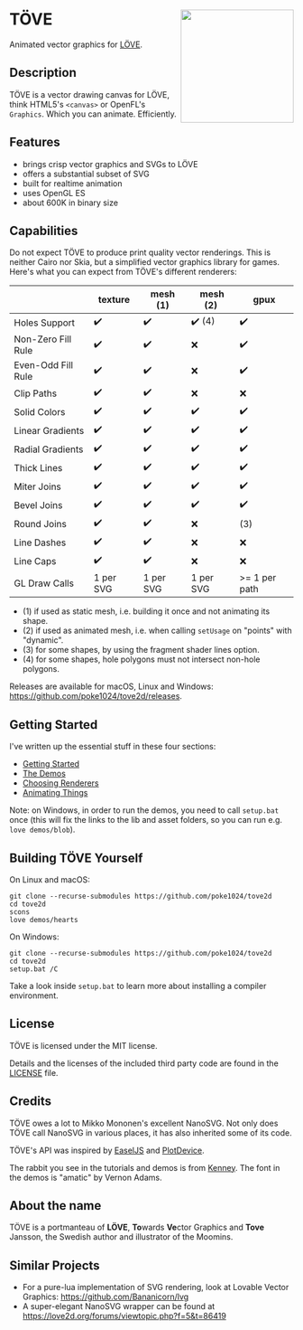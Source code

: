 # TÖVE <img align="right" src="https://github.com/poke1024/tove2d/blob/master/docs/images/tovelogo.png" height="200">
Animated vector graphics for [LÖVE](https://love2d.org/).

## Description
TÖVE is a vector drawing canvas for LÖVE, think HTML5's `<canvas>` or  OpenFL's `Graphics`. Which you can animate. Efficiently.

## Features
* brings crisp vector graphics and SVGs to LÖVE
* offers a substantial subset of SVG
* built for realtime animation
* uses OpenGL ES 
* about 600K in binary size

## Capabilities
Do not expect TÖVE to produce print quality vector renderings. This is neither Cairo nor Skia, but a simplified vector graphics library for games. Here's what you can expect from TÖVE's different renderers:

|                     | texture            | mesh (1)           | mesh (2)               | gpux                    |
|---------------------|--------------------|--------------------|------------------------|-------------------------|
| Holes Support       | :heavy_check_mark: | :heavy_check_mark: | :heavy_check_mark: (4) | :heavy_check_mark:      |
| Non-Zero Fill Rule  | :heavy_check_mark: | :heavy_check_mark: | :x:				     | :heavy_check_mark:      |
| Even-Odd Fill Rule  | :heavy_check_mark: | :heavy_check_mark: | :x:    				 | :heavy_check_mark:      |
| Clip Paths          | :heavy_check_mark: | :heavy_check_mark: | :x:                    | :x:                     |
| Solid Colors        | :heavy_check_mark: | :heavy_check_mark: | :heavy_check_mark:     | :heavy_check_mark:      |
| Linear Gradients    | :heavy_check_mark: | :heavy_check_mark: | :heavy_check_mark:     | :heavy_check_mark:      |
| Radial Gradients    | :heavy_check_mark: | :heavy_check_mark: | :heavy_check_mark:     | :heavy_check_mark:      |
| Thick Lines         | :heavy_check_mark: | :heavy_check_mark: | :heavy_check_mark:     | :heavy_check_mark:      |
| Miter Joins         | :heavy_check_mark: | :heavy_check_mark: | :heavy_check_mark:     | :heavy_check_mark:      |
| Bevel Joins         | :heavy_check_mark: | :heavy_check_mark: | :heavy_check_mark:     | :heavy_check_mark:      |
| Round Joins         | :heavy_check_mark: | :heavy_check_mark: | :x:                    | (3)  				   |
| Line Dashes         | :heavy_check_mark: | :heavy_check_mark: | :x:                    | :x:                     |
| Line Caps           | :heavy_check_mark: | :heavy_check_mark: | :x:                    | :x:                     |
| GL Draw Calls       | 1 per SVG          | 1 per SVG          | 1 per SVG              | >= 1 per path           |

* (1) if used as static mesh, i.e. building it once and not animating its shape.
* (2) if used as animated mesh, i.e. when calling `setUsage` on "points" with "dynamic".
* (3) for some shapes, by using the fragment shader lines option.
* (4) for some shapes, hole polygons must not intersect non-hole polygons.

Releases are available for macOS, Linux and Windows: https://github.com/poke1024/tove2d/releases.

## Getting Started
I've written up the essential stuff in these four sections:

* [Getting Started](docs/Getting_Started.md)
* [The Demos](docs/Demos.md)
* [Choosing Renderers](docs/Renderers.md)
* [Animating Things](docs/Animation.md)

Note: on Windows, in order to run the demos, you need to call `setup.bat` once (this
will fix the links to the lib and asset folders, so you can run e.g. `love demos/blob`).

## Building TÖVE Yourself

On Linux and macOS:

```
git clone --recurse-submodules https://github.com/poke1024/tove2d
cd tove2d
scons
love demos/hearts
```

On Windows:

```
git clone --recurse-submodules https://github.com/poke1024/tove2d
cd tove2d
setup.bat /C
```

Take a look inside `setup.bat` to learn more about installing a compiler environment.

## License
TÖVE is licensed under the MIT license.

Details and the licenses of the included third party code are found in the [LICENSE](https://github.com/poke1024/tove2d/blob/master/LICENSE) file.

## Credits
TÖVE owes a lot to Mikko Mononen's excellent NanoSVG. Not only does TÖVE call NanoSVG in various places, it has also inherited some of its code.

TÖVE's API was inspired by [EaselJS](https://www.createjs.com/easeljs) and [PlotDevice](https://plotdevice.io/PlotDevice).

The rabbit you see in the tutorials and demos is from [Kenney](https://kenney.nl/). The font in the demos is "amatic" by Vernon Adams.

## About the name
TÖVE is a portmanteau of **LÖVE**, **To**wards **Ve**ctor Graphics and **Tove** Jansson, the Swedish author and illustrator of the Moomins.

## Similar Projects
* For a pure-lua implementation of SVG rendering, look at Lovable Vector Graphics: https://github.com/Bananicorn/lvg
* A super-elegant NanoSVG wrapper can be found at https://love2d.org/forums/viewtopic.php?f=5&t=86419
